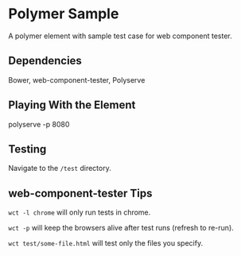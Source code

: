 # Polymer Sample

A polymer element with sample test case for web component tester.


## Dependencies

Bower, web-component-tester, Polyserve


## Playing With the Element

polyserve -p 8080


## Testing

Navigate to the `/test` directory. 


## web-component-tester Tips

`wct -l chrome` will only run tests in chrome.

`wct -p` will keep the browsers alive after test runs (refresh to re-run).

`wct test/some-file.html` will test only the files you specify.
